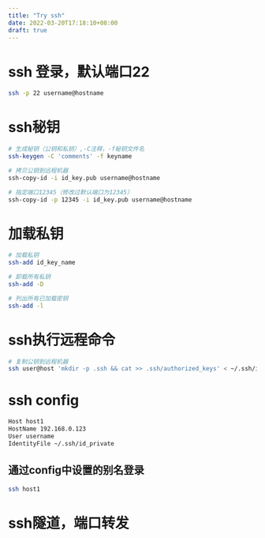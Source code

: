 ```yaml
---
title: "Try ssh"
date: 2022-03-20T17:18:10+08:00
draft: true
---
```




# ssh 登录，默认端口22
```bash
ssh -p 22 username@hostname
```

# ssh秘钥
```bash
# 生成秘钥（公钥和私钥）,-C注释，-f秘钥文件名
ssh-keygen -C 'comments' -f keyname

# 拷贝公钥到远程机器
ssh-copy-id -i id_key.pub username@hostname

# 指定端口12345（修改过默认端口为12345）
ssh-copy-id -p 12345 -i id_key.pub username@hostname

```

# 加载私钥
```bash
# 加载私钥
ssh-add id_key_name

# 卸载所有私钥
ssh-add -D

# 列出所有已加载密钥
ssh-add -l
```

# ssh执行远程命令
```bash
# 复制公钥到远程机器
ssh user@host 'mkdir -p .ssh && cat >> .ssh/authorized_keys' < ~/.ssh/id_rsa.pub
```

# ssh config
```bash
Host host1
HostName 192.168.0.123
User username
IdentityFile ~/.ssh/id_private
```

## 通过config中设置的别名登录
```bash
ssh host1
```

# ssh隧道，端口转发
```bash

```